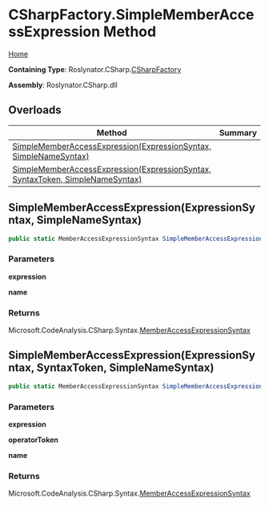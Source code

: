 # CSharpFactory\.SimpleMemberAccessExpression Method

[Home](../../../../README.md)

**Containing Type**: Roslynator\.CSharp\.[CSharpFactory](../README.md)

**Assembly**: Roslynator\.CSharp\.dll

## Overloads

| Method | Summary |
| ------ | ------- |
| [SimpleMemberAccessExpression(ExpressionSyntax, SimpleNameSyntax)](#Roslynator_CSharp_CSharpFactory_SimpleMemberAccessExpression_Microsoft_CodeAnalysis_CSharp_Syntax_ExpressionSyntax_Microsoft_CodeAnalysis_CSharp_Syntax_SimpleNameSyntax_) | |
| [SimpleMemberAccessExpression(ExpressionSyntax, SyntaxToken, SimpleNameSyntax)](#Roslynator_CSharp_CSharpFactory_SimpleMemberAccessExpression_Microsoft_CodeAnalysis_CSharp_Syntax_ExpressionSyntax_Microsoft_CodeAnalysis_SyntaxToken_Microsoft_CodeAnalysis_CSharp_Syntax_SimpleNameSyntax_) | |

## SimpleMemberAccessExpression\(ExpressionSyntax, SimpleNameSyntax\) <a name="Roslynator_CSharp_CSharpFactory_SimpleMemberAccessExpression_Microsoft_CodeAnalysis_CSharp_Syntax_ExpressionSyntax_Microsoft_CodeAnalysis_CSharp_Syntax_SimpleNameSyntax_"></a>

```csharp
public static MemberAccessExpressionSyntax SimpleMemberAccessExpression(ExpressionSyntax expression, SimpleNameSyntax name)
```

### Parameters

**expression**

**name**

### Returns

Microsoft\.CodeAnalysis\.CSharp\.Syntax\.[MemberAccessExpressionSyntax](https://docs.microsoft.com/en-us/dotnet/api/microsoft.codeanalysis.csharp.syntax.memberaccessexpressionsyntax)

## SimpleMemberAccessExpression\(ExpressionSyntax, SyntaxToken, SimpleNameSyntax\) <a name="Roslynator_CSharp_CSharpFactory_SimpleMemberAccessExpression_Microsoft_CodeAnalysis_CSharp_Syntax_ExpressionSyntax_Microsoft_CodeAnalysis_SyntaxToken_Microsoft_CodeAnalysis_CSharp_Syntax_SimpleNameSyntax_"></a>

```csharp
public static MemberAccessExpressionSyntax SimpleMemberAccessExpression(ExpressionSyntax expression, SyntaxToken operatorToken, SimpleNameSyntax name)
```

### Parameters

**expression**

**operatorToken**

**name**

### Returns

Microsoft\.CodeAnalysis\.CSharp\.Syntax\.[MemberAccessExpressionSyntax](https://docs.microsoft.com/en-us/dotnet/api/microsoft.codeanalysis.csharp.syntax.memberaccessexpressionsyntax)

